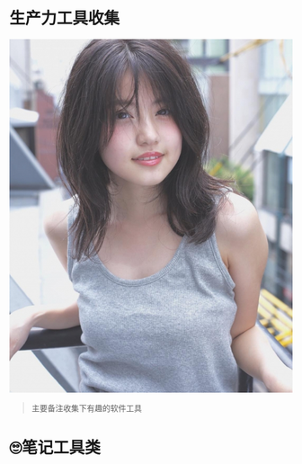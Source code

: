 # 生产力工具收集
![生产力工具](imge/geek-chic/DM_20230208114757_001.jpg "生产力工具")
> 主要备注收集下有趣的软件工具
# :roll_eyes:笔记工具类
